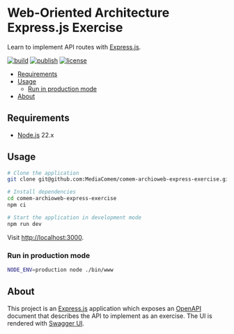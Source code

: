 # Web-Oriented Architecture Express.js Exercise

Learn to implement API routes with [Express.js][express].

[![build](https://github.com/MediaComem/comem-archioweb-express-exercise/actions/workflows/build.yml/badge.svg)](https://github.com/MediaComem/comem-archioweb-express-exercise/actions/workflows/build.yml)
[![publish](https://github.com/MediaComem/comem-archioweb-express-exercise/actions/workflows/publish.yml/badge.svg)](https://github.com/MediaComem/comem-archioweb-express-exercise/actions/workflows/publish.yml)
[![license](https://img.shields.io/github/license/MediaComem/comem-archioweb-express-exercise)](https://opensource.org/licenses/MIT)

<!-- START doctoc generated TOC please keep comment here to allow auto update -->
<!-- DON'T EDIT THIS SECTION, INSTEAD RE-RUN doctoc TO UPDATE -->

- [Requirements](#requirements)
- [Usage](#usage)
  - [Run in production mode](#run-in-production-mode)
- [About](#about)

<!-- END doctoc generated TOC please keep comment here to allow auto update -->

## Requirements

- [Node.js][node] 22.x

## Usage

```bash
# Clone the application
git clone git@github.com:MediaComem/comem-archioweb-express-exercise.git

# Install dependencies
cd comem-archioweb-express-exercise
npm ci

# Start the application in development mode
npm run dev
```

Visit [http://localhost:3000](http://localhost:3000).

### Run in production mode

```bash
NODE_ENV=production node ./bin/www
```

## About

This project is an [Express.js][express] application which exposes an
[OpenAPI][openapi] document that describes the API to implement as an exercise.
The UI is rendered with [Swagger UI][swagger-ui].

[express]: https://expressjs.com
[node]: https://nodejs.org
[openapi]: https://github.com/OAI/OpenAPI-Specification
[swagger-ui]: https://swagger.io/tools/swagger-ui/
